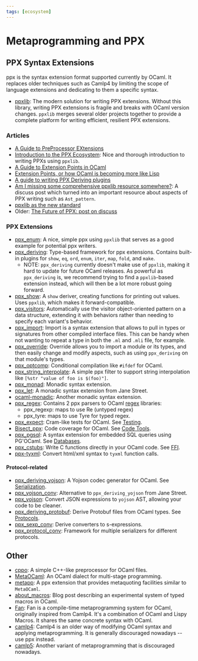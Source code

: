 ```yaml
---
tags: [ecosystem]
---
```


# Metaprogramming and PPX

## PPX Syntax Extensions

ppx is the syntax extension format supported currently by OCaml. It replaces older techniques such as Camlp4 by limiting the scope of language extensions and dedicating to them a specific syntax.

* [ppxlib](https://github.com/ocaml-ppx/ppxlib): The modern solution for writing PPX extensions. Without this library, writing PPX
extensions is fragile and breaks with OCaml version changes. `ppxlib` merges several older projects together to provide a complete
platform for writing efficient, resilient PPX extensions.

### Articles

* [A Guide to PreProcessor EXtensions](ppx.md)
* [Introduction to the PPX Ecosystem](https://tarides.com/blog/2019-05-09-an-introduction-to-ocaml-ppx-ecosystem.html):
Nice and thorough introduction to writing PPXs using `ppxlib`.
* [A Guide to Extension Points in OCaml](http://whitequark.org/blog/2014/04/16/a-guide-to-extension-points-in-ocaml/)
* [Extension Points, or how OCaml is becoming more like Lisp](https://blogs.janestreet.com/extension-points-or-how-ocaml-is-becoming-more-like-lisp)
* [A guide to writing PPX Deriving plugins](http://rgrinberg.com/posts/deriving-slowly/)
* [Am I missing some comprehensive ppxlib resource somewhere?](https://discuss.ocaml.org/t/am-i-missing-some-comprehensive-ppxlib-resource-somewhere/9277):
A discuss post which turned into an important resource about aspects of PPX writing such as `Ast_pattern`.
* [ppxlib as the new standard](https://discuss.ocaml.org/t/ppx-omp-2-0-0-and-next-steps/6231)
* Older: [The Future of PPX: post on discuss](https://discuss.ocaml.org/t/the-future-of-ppx/3766)

### PPX Extensions

* [ppx_enum](https://github.com/cryptosense/ppx_enum):
A nice, simple ppx using `ppxlib` that serves as a good example for potential ppx writers.
* [ppx_deriving](https://github.com/ocaml-ppx/ppx_deriving):
Type-based framework for ppx extensions.
Contains built-in plugins for `show`, `eq`, `ord`, `enum`, `iter`, `map`, `fold`, and `make`.
  * NOTE: `ppx_deriving` currently doesn't make use of `ppxlib`, making it hard to update for future
      OCaml releases.
      As powerful as `ppx_deriving` is, we recommend trying to find a `ppxlib`-based extension instead,
      which will then be a lot more robust going forward.
* [ppx_show](https://gitlab.inria.fr/tmartine/ppx_show/):
A `show` deriver, creating functions for printing out values.
Uses `ppxlib`, which makes it forward-compatible.
* [ppx_visitors](https://gitlab.inria.fr/fpottier/visitors):
Automatically use the visitor object-oriented pattern on a data structure,
extending it with behaviors rather than needing to specify each variant's behavior.
* [ppx_import](https://github.com/ocaml-ppx/ppx_import):
Import is a syntax extension that allows to pull in types or signatures from other compiled interface files.
This can be handy when not wanting to repeat a type in both the `.ml` and `.mli` file, for example.
* [ppx_override](https://gitlab.inria.fr/tmartine/override):
Override allows you to import a module or its types, and then easily change and modify aspects, such as
using `ppx_deriving` on that module's types.
* [ppx_optcomp](https://github.com/janestreet/ppx_optcomp):
Conditional compilation like `#ifdef` for OCaml.
* [ppx_string_interpolate](https://github.com/sheijk/ppx_string_interpolate):
A simple ppx filter to support string interpolation like `[%str "value of foo is $(foo)"]`.
* [ppx_monad](https://github.com/rizo/ppx_monad):
Monadic syntax extension.
* [ppx_let](https://github.com/janestreet/ppx_let):
A monadic syntax extension from Jane Street.
* [ocaml-monadic](https://github.com/zepalmer/ocaml-monadic):
Another monadic syntax extension.
* [ppx_regex](https://github.com/paurkedal/ppx_regexp):
Contains 2 ppx parsers to OCaml [regex](regular_expressions.md) libraries:
  * ppx_regexp: maps to use Re (untyped regex)
  * ppx_tyre: maps to use Tyre for typed regex.
* [ppx_expect](https://github.com/janestreet/ppx_expect):
Cram-like tests for OCaml. See [Testing](testing.md).
* [Bisect_ppx](https://github.com/aantron/bisect_ppx):
Code coverage for OCaml. See [Code Tools](code_tools.md).
* [ppx_pgsql](https://github.com/tizoc/ppx_pgsql):
A syntax extension for embedded SQL queries using PG'OCaml. See [Databases](databases.md).
* [ppx_cstubs](https://github.com/fdopen/ppx_cstubs):
Write C functions directly in your OCaml code. See [FFI](ffi.md).
* [ppx-tyxml](https://ocsigen.org/tyxml/4.3.0/manual/ppx):
Convert html/xml syntax to `tyxml` function calls.

#### Protocol-related

* [ppx_deriving_yojson](https://github.com/whitequark/ppx_deriving_yojson):
A Yojson codec generator for OCaml. See [Serialization](file_formats.md#Serialization).
* [ppx_yojson_conv](https://github.com/janestreet/ppx_yojson_conv):
Alternative to `ppx_deriving_yojson` from Jane Street.
* [ppx_yojson](https://github.com/NathanReb/ppx_yojson):
Convert JSON expressions to `yojson` AST, allowing your code to be cleaner.
* [ppx_deriving_protobuf](https://github.com/ocaml-ppx/ppx_deriving_protobuf):
Derive Protobuf files from OCaml types. See [Protocols](protocols.md).
* [ppx_sexp_conv](https://github.com/janestreet/ppx_sexp_conv):
Derive converters to s-expressions.
* [ppx_protocol_conv](https://github.com/andersfugmann/ppx_protocol_conv):
Framework for multiple serializers for different protocols.

## Other

* [cppo](https://github.com/ocaml-community/cppo):
A simple C++-like preprocessor for OCaml files.
* [MetaOCaml](http://okmij.org/ftp/ML/MetaOCaml.html):
An OCaml dialect for multi-stage programming.
* [metapp](https://github.com/thierry-martinez/metapp):
A ppx extension that provides metaquoting facilities similar to `MetaOCaml`.
* [about_macros](https://oliviernicole.github.io/about_macros.html):
Blog post describing an experimental system of typed macros in OCaml.
* [Fan](http://thinkinginmeta.com/Fan):
Fan is a compile-time metaprogramming system for OCaml, originally inspired from Camlp4.
It's a combination of OCaml and Lispy Macros.
It shares the same concrete syntax with OCaml.
* [camlp4](http://caml.inria.fr/pub/docs/manual-camlp4/manual002.html):
Camlp4 is an older way of modifying OCaml syntax and applying metaprogramming.
It is generally discouraged nowadays -- use ppx instead.
* [camlp5](http://camlp5.gforge.inria.fr/):
Another variant of metaprogramming that is discouraged nowadays.
